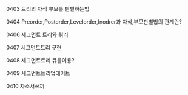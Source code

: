 0403    트리의 자식 부모를 판별하는법

0404    Preorder,Postorder,Levelorder,Inodrer과 자식,부모판별법의 관계란?

0406    세그먼트 트리와 쿼리

0407    세그먼트트리 구현


0408    세그먼트트리 큐를이용?

0409    세그먼트트리업데이트

0410    자소서쓰끼